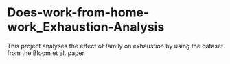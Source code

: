 # Does-work-from-home-work_Exhaustion-Analysis
This project analyses the effect of family on exhaustion by using the dataset from the Bloom et al. paper
